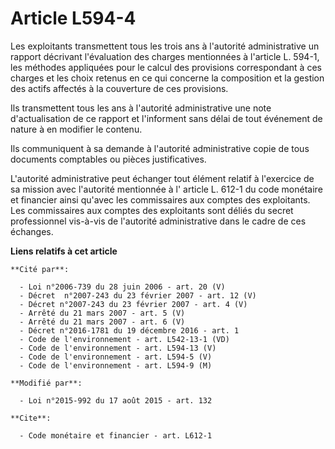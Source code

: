 # Article L594-4

Les exploitants transmettent tous les trois ans à l'autorité administrative un rapport décrivant l'évaluation des charges
mentionnées à l'article L. 594-1, les méthodes appliquées pour le calcul des provisions correspondant à ces charges et les
choix retenus en ce qui concerne la composition et la gestion des actifs affectés à la couverture de ces provisions. 

Ils transmettent tous les ans à l'autorité administrative une note d'actualisation de ce rapport et l'informent sans délai de
tout événement de nature à en modifier le contenu. 

Ils communiquent à sa demande à l'autorité administrative copie de tous documents comptables ou pièces justificatives.

L'autorité administrative peut échanger tout élément relatif à l'exercice de sa mission avec l'autorité mentionnée à l'
article L. 612-1 du code monétaire et financier
ainsi qu'avec les commissaires aux comptes des exploitants. Les commissaires aux comptes des exploitants sont déliés du
secret professionnel vis-à-vis de l'autorité administrative dans le cadre de ces échanges.

**Liens relatifs à cet article**

	**Cité par**:

	  - Loi n°2006-739 du 28 juin 2006 - art. 20 (V)
	  - Décret  n°2007-243 du 23 février 2007 - art. 12 (V)
	  - Décret n°2007-243 du 23 février 2007 - art. 4 (V)
	  - Arrêté du 21 mars 2007 - art. 5 (V)
	  - Arrêté du 21 mars 2007 - art. 6 (V)
	  - Décret n°2016-1781 du 19 décembre 2016 - art. 1
	  - Code de l'environnement - art. L542-13-1 (VD)
	  - Code de l'environnement - art. L594-13 (V)
	  - Code de l'environnement - art. L594-5 (V)
	  - Code de l'environnement - art. L594-9 (M)

	**Modifié par**:

	  - Loi n°2015-992 du 17 août 2015 - art. 132

	**Cite**:

	  - Code monétaire et financier - art. L612-1
